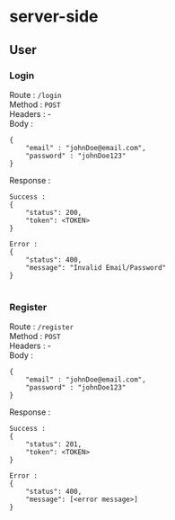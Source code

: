# server-side

## User 
### Login
Route : `/login`  
Method : `POST`  
Headers : -   
Body : 
```
{
	"email" : "johnDoe@email.com",
	"password" : "johnDoe123"
}
```
Response : 
```
Success :
{
    "status": 200,
    "token": <TOKEN>
}

Error :
{
    "status": 400,
    "message": "Invalid Email/Password"
}
```
# 

### Register
Route : `/register`  
Method : `POST`  
Headers : -   
Body : 
```
{
	"email" : "johnDoe@email.com",
	"password" : "johnDoe123"
}
```
Response : 
```
Success :
{
    "status": 201,
    "token": <TOKEN>
}

Error :
{
    "status": 400,
    "message": [<error message>]
}
```